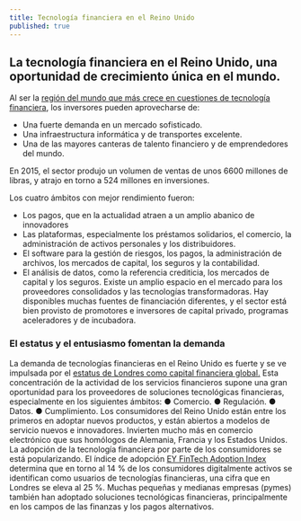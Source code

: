 ```yaml
---
title: Tecnología financiera en el Reino Unido
published: true
---
```


## La tecnología financiera en el Reino Unido, una oportunidad de crecimiento única en el mundo.

Al ser la [región del mundo que más crece en cuestiones de tecnología financiera](https://www.gov.uk/government/publications/uk-fintech-on-the-cutting-edge), los inversores pueden aprovecharse de:

- Una fuerte demanda en un mercado sofisticado.
- Una infraestructura informática y de transportes excelente.
- Una de las mayores canteras de talento financiero y de emprendedores del mundo.

En 2015, el sector produjo un volumen de ventas de unos 6600 millones de libras, y atrajo en torno a 524 millones en inversiones.

Los cuatro ámbitos con mejor rendimiento fueron:

- Los pagos, que en la actualidad atraen a un amplio abanico de innovadores
- Las plataformas, especialmente los préstamos solidarios, el comercio, la administración de activos personales y los distribuidores.
- El software para la gestión de riesgos, los pagos, la administración de archivos, los mercados de capital, los seguros y la contabilidad.
- El análisis de datos, como la referencia crediticia, los mercados de capital y los seguros.
Existe un amplio espacio en el mercado para los proveedores consolidados y las tecnologías transformadoras. Hay disponibles muchas fuentes de financiación diferentes, y el sector está bien provisto de promotores e inversores de capital privado, programas aceleradores y de incubadora.

### El estatus y el entusiasmo fomentan la demanda

La demanda de tecnologías financieras en el Reino Unido es fuerte y se ve impulsada por el [estatus de Londres como capital financiera global.](http://www.longfinance.net/global-financial-centres-index-20/1037-gfci-20.html) Esta concentración de la actividad de los servicios financieros supone una gran oportunidad para los proveedores de soluciones tecnológicas financieras, especialmente en los siguientes ámbitos:
●        Comercio.
●        Regulación.
●        Datos.
●        Cumplimiento.
Los consumidores del Reino Unido están entre los primeros en adoptar nuevos productos, y están abiertos a modelos de servicio nuevos e innovadores. Invierten mucho más en comercio electrónico que sus homólogos de Alemania, Francia y los Estados Unidos. La adopción de la tecnología financiera por parte de los consumidores se está popularizando. El índice de adopción [EY FinTech Adoption Index ](http://www.ey.com/gl/en/industries/financial-services/ey-fintech-adoption-index) determina que en torno al 14 % de los consumidores digitalmente activos se identifican como usuarios de tecnologías financieras, una cifra que en Londres se eleva al 25 %.
Muchas pequeñas y medianas empresas (pymes) también han adoptado soluciones tecnológicas financieras, principalmente en los campos de las finanzas y los pagos alternativos. 
